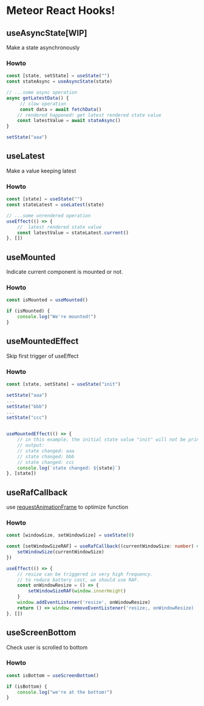 # Meteor React Hooks!

## useAsyncState[WIP]

Make a state asynchronously

### Howto

```typescript
const [state, setState] = useState("")
const stateAsync = useAsyncState(state)

// ...some async operation
async getLatestData() {
     // slow operation
     const data = await fetchData()
    // rendered happened! get latest rendered state value
    const latestValue = await stateAsync()
}

setState("aaa")
```

## useLatest


Make a value keeping latest

### Howto

```typescript
const [state] = useState("")
const stateLatest = useLatest(state)

// ...some unrendered operation
useEffect(() => {
    //  latest rendered state value
    const latestValue = stateLatest.current()
}, [])

```



## useMounted

Indicate current component is mounted or not.

### Howto

```typescript
const isMounted = useMounted()

if (isMounted) {
    console.log("We're mounted!")
}

```


## useMountedEffect

Skip first trigger of useEffect

### Howto

```typescript
const [state, setState] = useState("init")

setState("aaa")
...
setState("bbb")
...
setState("ccc")


useMountedEffect(() => {
    // in this example, the initial state value "init" will not be printed.
    // output: 
    // state changed: aaa
    // state changed: bbb
    // state changed: ccc
    console.log(`state changed: ${state}`)
}, [state])

```


## useRafCallback

use [requestAnimationFrame](https://developer.mozilla.org/zh-CN/docs/Web/API/Window/requestAnimationFrame) to optimize function

### Howto

```typescript
const [windowSize, setWindowSize] = useState(0)

const [setWindowSizeRAF] = useRafCallback((currentWindowSize: number) => {
    setWindowSize(currentWindowSize)
})

useEffect(() => {
    // resize can be triggered in very high frequency.
    // to reduce battery cost, we should use RAF.
    const onWindowResize = () => {
        setWindowSizeRAF(window.innerHeight)
    }
    window.addEventListener('resize', onWindowResize)
    return () => window.removeEventListener('resize;, onWindowResize)
}, [])
```




## useScreenBottom

Check user is scrolled to bottom

### Howto

```typescript
const isBottom = useScreenBottom()

if (isBottom) {
    console.log("we're at the bottom!")
}
```

